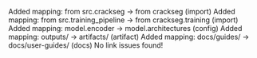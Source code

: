 Added mapping: from src.crackseg -> from crackseg (import)
Added mapping: from src.training_pipeline -> from crackseg.training (import)
Added mapping: model.encoder -> model.architectures (config)
Added mapping: outputs/ -> artifacts/ (artifact)
Added mapping: docs/guides/ -> docs/user-guides/ (docs)
 No link issues found!
